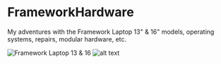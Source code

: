 # FrameworkHardware
My adventures with the Framework Laptop 13" &amp; 16" models, operating systems, repairs, modular hardware, etc. 

![Framework Laptop 13 & 16](https://raw.githubusercontent.com/andyleitermann/FrameworkHardware/70766524b714bc47180064497fc121ece35d32af/images/frameworks.jpg "...")
                ![alt text](https://raw.githubusercontent.com/andyleitermann/FrameworkHardware/70766524b714bc47180064497fc121ece35d32af/images/frameworks.jpg "...")

